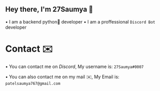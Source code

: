 ## Hey there, I'm 27Saumya 👋

• I am a backend python🐍 developer
• I am a proffessional `Discord Bot` developer


# Contact ✉️

• You can contact me on *Discord*, My username is: `27Saumya#0007`

• You can also contact me on my mail ✉️, My Email is: `patelsaumya767@gmail.com`
